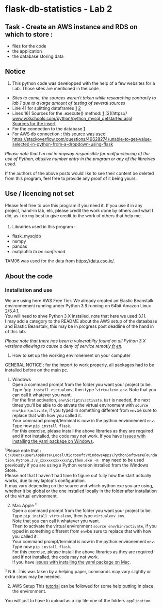 # flask-db-statistics - Lab 2

## Task - Create an AWS instance and RDS on which to store :
 - files for the code
 - the application
 - the database storing data

## Notice

   1. This python code was developped with the help of a few websites for a Lab.
Those sites are mentioned in the code.
- _Sites to come, the sources weren't taken while researching contrarily to lab 1 due to a large amount of testing of several sources_
- Line 41 for splitting dataframes [1](https://www.geeksforgeeks.org/how-to-drop-rows-that-contain-a-specific-string-in-pandas/) [2](https://www.geeksforgeeks.org/split-dataframe-in-pandas-based-on-values-in-multiple-columns/)
- Lines 161 Sources for the .execute() method: [1](https://www.w3schools.com/python/python_mysql_insert.asp) [2](https:// www.w3schools.com/python/python_mysql_getstarted.asp) <br />
  [Sources for the insert](https://akashtikkiwal.medium.com/deploying-flask-web-application-integrated-with-mysql-database-server-running-on-aws-d9ce560add89)
- For the connection to the database [1](https://dev.to/chrisgreening/connecting-to-a-relational-database-using-sqlalchemy-and-python-1619)
- For AWS db connection : this [source was used](https://akashtikkiwal.medium.com/deploying-flask-web-application-integrated-with-mysql-database-server-running-on-aws-d9ce560add89)
https://stackoverflow.com/questions/49628274/unable-to-get-value-selected-in-python-from-a-dropdown-using-flask

_Please note that I'm not in anyway responsible for malfunctioning of the use of Python, abusive number entry in the program or any of the librairies used._

If the authors of the above posts would like to see their content be deleted from this program, feel free to provide any proof of it being yours.

## Use / licencing not set

Please feel free to use this program if you need it.
If you use it in any project, hand-in lab, etc, please credit the work done by others and what I did, as I do my best to give credit to the work of others that help me.
####

1. Librairies used in this program :

- flask_mysqldb
- numpy
- pandas
- matplotlib *to be confirmed*

TAM06 was used for the data from https://data.cso.ie/.
## About the code

### Installation and use

We are using here AWS Free Tier. We already created an Elastic Beanstalk environnement running under Python 3.8 running on 64bit Amazon Linux 2/3.4.1.<br />
You will need to ahve Python 3.X installed, note that here we used 3.11. <br />
I may add a category to the README about the AWS setup of the dataabase and Elastic Beanstalk, this may be in progress post deadline of the hand in of this lab.<br />

_Please note that there has been a vulnerabilty found on all Python 3.X versions allowing to cause a deny of service remotly [fr](https://www.cert.ssi.gouv.fr/avis/CERTFR-2022-AVI-1017/](en)[https://www.cve.org/CVERecord?id=CVE-2022-45061) [en](https://www.cve.org/CVERecord?id=CVE-2022-45061)._<br />

1. How to set up the working environement on your computer

 GENERAL NOTICE : for the import to work properly, all packages had to be installed before on the main pc.
  1. Windows <br />
  Open a command prompt from the folder you want your project to be. Type ¹`pip install virtualenv`, then type ¹`virtualenv env`. Note that you can call it whatever you want. <br />
    For the first activation, `env\Scripts\activate.bat` is needed, the next times you'll be able to do ativate the virtual environment with `source env\bin\activate`, if you typed in something different from `env`be sure to replace that with how you called it.<br />
Your command prompt/terminal is now in the python environement `env`. Type now `pip install flask`. <br />
  For this exercise, please install the above libraries as they are required and if not installed, the code may not work. If you have [issues with installing the yaml package on Windows](https://www.geeksforgeeks.org/how-to-install-pyyaml-on-windows/).<br />
  
  ¹Please note that : `C:\Users\user\AppData\Local\Microsoft\WindowsApps\PythonSoftwareFoundation.Python.3.8_xxxxxxxxxxxxx\python.exe -m ` may need to be used previously if you are using a Python version installed from the Windows Store. <br />
  Please not that I haven't had time to figure out fully how the start actually works, due to my laptop's configuration. <br />
  It may vary depending on the source and which python.exe you are using, whether it be global or the one installed locally in the folder after installation of the virtual environment.
  
  2. Mac Apple ² <br />
  Open a command prompt from the folder you want your project to be. Type `pip install virtualenv`, then type `virtualenv env`. <br />
  Note that you can call it whatever you want.<br />
  Then to activate the virtual environment `source env/bin/activate`, if you typed in something different from `env`be sure to replace that with how you called it.<br />
  Your command prompt/terminal is now in the python environement `env`. Type now `pip install flask`.  <br />
  For this exercise, please install the above libraries as they are required and if not installed, the code may not work.  <br />
  If you have [issues with installing the yaml package on Mac](https://stackoverflow.com/questions/14261614/how-do-i-install-the-yaml-package-for-python/21317961#21317961).
  
  ² N.B. This was taken by a helping paper, commands may vary slightly or extra steps may be needed.
  
2. AWS Setup
  This [tutorial](https://dev.to/chrisgreening/connecting-to-a-relational-database-using-sqlalchemy-and-python-1619) can be followed for some help putting in place the environment.
  
  You will just to have to upload as a zip file one of the folders `application`.



